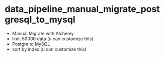 # data_pipeline_manual_migrate_postgresql_to_mysql
- Manual Migrate with Alchemy
- limit 50000 data (u can customize this)
- Postgre to MySQL
- sort by index (u can customize this)
